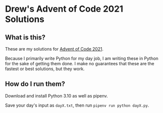 # Drew's Advent of Code 2021 Solutions

## What is this?

These are my solutions for [Advent of Code 2021](https://adventofcode.com/2021).

Because I primarily write Python for my day job, I am writing these in Python
for the sake of getting them done. I make no guarantees that these are the
fastest or best solutions, but they work.

## How do I run them?

Download and install Python 3.10 as well as pipenv.

Save your day's input as `dayX.txt`, then run `pipenv run python dayX.py`.
